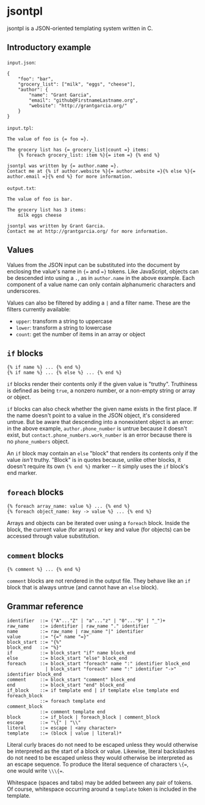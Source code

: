 jsontpl
=======

jsontpl is a JSON-oriented templating system written in C.

Introductory example
--------------------

`input.json`:

    {
        "foo": "bar",
        "grocery_list": ["milk", "eggs", "cheese"],
        "author": {
            "name": "Grant Garcia",
            "email": "github@FirstnameLastname.org",
            "website": "http://grantgarcia.org/"
        }
    }

`input.tpl`:

    The value of foo is {= foo =}.
    
    The grocery list has {= grocery_list|count =} items:
        {% foreach grocery_list: item %}{= item =} {% end %}
    
    jsontpl was written by {= author.name =}.
    Contact me at {% if author.website %}{= author.website =}{% else %}{= author.email =}{% end %} for more information.

`output.txt`:

    The value of foo is bar.
    
    The grocery list has 3 items:
        milk eggs cheese 
    
    jsontpl was written by Grant Garcia.
    Contact me at http://grantgarcia.org/ for more information.

Values
------

Values from the JSON input can be substituted into the document by enclosing
the value's name in `{=` and `=}` tokens.  Like JavaScript, objects can be
descended into using a `.`, as in `author.name` in the above example.  Each
component of a value name can only contain alphanumeric characters and
underscores.

Values can also be filtered by adding a `|` and a filter name.  These are
the filters currently available:

* `upper`: transform a string to uppercase
* `lower`: transform a string to lowercase
* `count`: get the number of items in an array or object

`if` blocks
-----------

    {% if name %} ... {% end %}
    {% if name %} ... {% else %} ... {% end %}

`if` blocks render their contents only if the given value is "truthy".
Truthiness is defined as being `true`, a nonzero number, or a non-empty string
or array or object.

`if` blocks can also check whether the given name exists in the first place.
If the name doesn't point to a value in the JSON object, it's considered
untrue.  But be aware that descending into a nonexistent object is an error:
in the above example, `author.phone_number` is untrue because it doesn't exist,
but `contact.phone_numbers.work_number` is an error because there is no
`phone_numbers` object.

An `if` block may contain an `else` "block" that renders its contents only if
the value *isn't* truthy.  "Block" is in quotes because, unlike other blocks,
it doesn't require its own `{% end %}` marker -- it simply uses the `if`
block's end marker.

`foreach` blocks
----------------

    {% foreach array_name: value %} ... {% end %}
    {% foreach object_name: key -> value %} ... {% end %}

Arrays and objects can be iterated over using a `foreach` block.  Inside the
block, the current value (for arrays) or key and value (for objects) can be
accessed through value substitution.

`comment` blocks
----------------

    {% comment %} ... {% end %}

`comment` blocks are not rendered in the output file.  They behave like an
`if` block that is always untrue (and cannot have an `else` block).


Grammar reference
-----------------

    identifier  ::= ("A"..."Z" | "a"..."z" | "0"..."9" | "_")+
    raw_name    ::= identifier | raw_name "." identifier
    name        ::= raw_name | raw_name "|" identifier
    value       ::= "{=" name "=}"
    block_start ::= "{%"
    block_end   ::= "%}"
    if          ::= block_start "if" name block_end
    else        ::= block_start "else" block_end
    foreach     ::= block_start "foreach" name ":" identifier block_end
                  | block_start "foreach" name ":" identifier "->" identifier block_end
    comment     ::= block_start "comment" block_end
    end         ::= block_start "end" block_end
    if_block    ::= if template end | if template else template end
    foreach_block
                ::= foreach template end
    comment_block
                ::= comment template end
    block       ::= if_block | foreach_block | comment_block
    escape      ::= "\{" | "\\"
    literal     ::= escape | <any character>
    template    ::= (block | value | literal)*

Literal curly braces do not need to be escaped unless they would otherwise be
interpreted as the start of a block or value.  Likewise, literal backslashes do
not need to be escaped unless they would otherwise be interpreted as an escape
sequence.  To produce the literal sequence of characters `\{=`, one would write
`\\\{=`.

Whitespace (spaces and tabs) may be added between any pair of tokens.  Of
course, whitespace occurring around a `template` token is included in the
template.